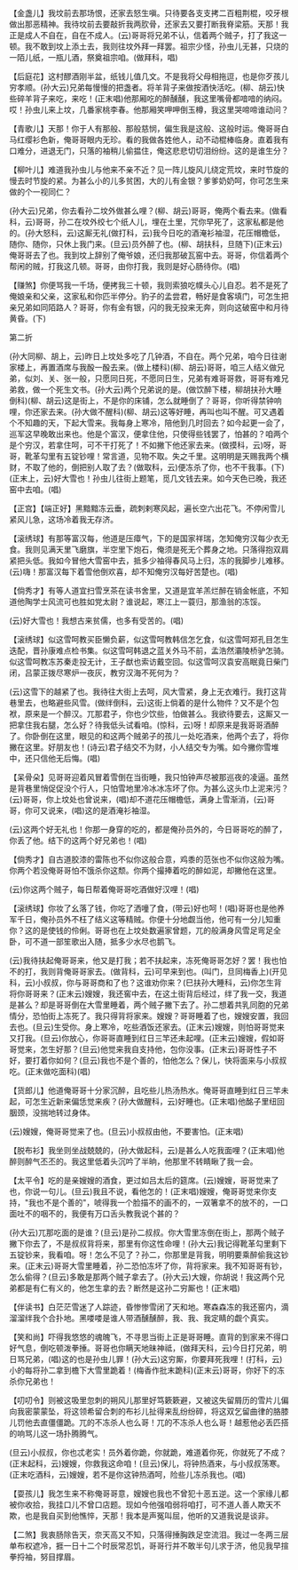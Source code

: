 <!-- { "loadSidebar": true } -->
【金盏儿】我坟前去那场恨，还家去怒生嗔。只待要各支支拷二百粗荆棍，咬牙根做出那恶精神。我待坟前去要敲折我两肷骨，还家去又要打断我脊梁筋。天那！我正是成人不自在，自在不成人。(云)哥哥将兄弟不认，信着两个贼子，打了我这一顿。我不敢到坟上添土去，我则往坟外拜一拜罢。祖宗少怪，孙虫儿无甚，只烧的一陌儿纸，一瓶儿酒，祭奠祖宗咱。(做拜科，唱)

【后庭花】这村醪酒刚半盆，纸钱儿值几文。不是我将父母相拖逗，也是你歹孩儿穷孝顺。(孙大云)兄弟每慢慢的把盏者。将羊背子来做按酒快活吃。(柳、胡云)快些碎羊背子来吃，来吃！(正末唱)他那厢吃的醉醺醺，我这里嘴骨都喑喑的纳闷。哎！孙虫儿来上坟，几番家桃李春。他那厢笑呷呷倒玉樽，我这里哭啼啼谁动问？

【青歌儿】天那！你于人有那般、那般慈悯，偏生我是这般、这般时运。俺哥哥白马红缨衫色新，俺哥哥眼内无珍。看的我做各姓他人，动不动棍棒临身。直着我有口难分，进退无门，只落的袖稍儿偷揾住，俺这悲悲切切泪纷纷。这的是谁生分？

【柳叶儿】难道我孙虫儿与他来不亲不近？见一阵儿旋风儿绕定荒坟，来时节旋的慢去时节旋的紧。为甚么小的儿多贫困，大的儿有金银？爹爹奶奶呵，你可怎生来做的个一视同仁？

(孙大云)兄弟，你去看孙二坟外做甚么哩？(柳、胡云)哥哥，俺两个看去来。(做看科，云)哥哥，孙二在坟外绞七个纸人儿，埋在土里，咒你早死了，这家私都是他的。(孙大怒科，云)这厮无礼(做打科，云)我今日吃的酒淹衫袖湿，花压帽檐低，随你、随你，只休上我门来。(旦云)员外醉了也。(柳、胡扶科，旦随下)(正末云)俺哥哥去了也。我到坟上辞别了俺爷娘，还归我那破瓦窑中去。哥哥，你信着两个帮闲的贼，打我这几顿。哥哥，由你打我，我则是好心肠待你。(唱)

【赚煞】你便骂我一千场，便拷我三十顿，我则索狼吃幞头心儿自忍。若不是死了俺娘亲和父亲，这家私和你匹半停分。豹子的孟尝君，畅好是食客填门，可怎生把亲兄弟如同陌路人？哥哥，你有金有银，闪的我无投来无奔，则向这破窑中和月待黄昏。(下)

第二折

(孙大同柳、胡上，云)昨日上坟处多吃了几钟酒，不自在。两个兄弟，咱今日往谢家楼上，再置酒席与我酘一酘去来。(做上楼科)(柳、胡云)哥哥，咱三人结义做兄弟，似刘、关、张一般，只愿同日死，不愿同日生，兄弟有难哥哥救，哥哥有难兄弟救，做一个死生文书。(孙大云)两个兄弟说的是。(做饮醉下楼，柳胡扶孙大睡倒科)(柳、胡云)这是街上，不是你的床铺，怎么就睡倒了？哥哥，你听得禁钟响哩，你还家去来。(孙大做不醒科)(柳、胡云)这等好睡，再叫也叫不醒。可又遇着个不知趣的天，下起大雪来。我每身上寒冷，陪他到几时回去？如今起更一会了，巡军这早晚敢出来也。他是个富汉，便拿住他，只使得些钱罢了，怕甚的？咱两个是个穷汉，若拿住呵，可不干打死了！不如撇下他还家去来。(做摸科，云)呀，哥哥，靴革勾里有五锭钞哩！常言道，见物不取。失之千里。这明明是天赐我两个横财，不取了他的，倒把别人取了去？(做取科，云)便冻杀了你，也不干我事。(下)(正末上，云)好大雪也！孙虫儿往街上题笔，觅几文钱去来。如今天色已晚，我还窑中去咱。(唱)

【正宫】【端正好】黑黯黯冻云垂，疏刺剌寒风起，遍长空六出花飞。不停闲雪儿紧风儿急，这场冷着我无存济。

【滚绣球】有那等富汉每，他道是压瘴气，下的是国家祥瑞，怎知俺穷汉每少衣无食。我则见满天里飞磨旗，半空里下炮石，俺须是死无个葬身之地。只落得抱双肩紧把头低。我如今冒他大雪窑中去，抵多少袖得春风马上归，冻的我脚步儿难移。(云)嗨！那富汉每下着雪他倒欢喜，却不知俺穷汉每好苦楚也。(唱)

【倘秀才】有等人道宜扫雪烹茶在读书舍里，又道是宜羊羔烂醉在销金帐底，不知道他陶学士风流可也胜如党太尉？谁说起，寒江上一蓑归，那渔翁的冻馁。

(云)好大雪也！我想古来贫儒，也多有受苦的。(唱)

【滚绣球】似这雪呵教买臣懒负薪，似这雪呵教韩信怎乞食，似这雪呵郑孔目怎生迭配，晋孙康难点检书集。似这雪呵韩退之蓝关外马不前，孟浩然灞陵桥驴怎骑。似这雪呵教冻苏秦走投无计，王子猷也索访戴空回。似这雪呵汉袁安高眠竟日柴门闭，吕蒙正拨尽寒炉一夜灰，教穷汉海不死何为？

(云)这雪下的越紧了也。我待往大街上去呵，风大雪紧，身上无衣难行。我打这背巷里去，也略避些风雪。(做绊倒科，云)这街上倘着的是什么物件？又不是个包袱，原来是一个醉汉。兀那君子，你也少饮些，怕做甚么。我欲待要去，这厮又一把拿住我右腿，怎么好？待我低头试看咱。(惊科，云)呀！却原来是我哥哥酒醉了。你卧倒在这里，眼见的和这两个贼弟子的孩儿一处吃酒来，他两个去了，将你撇在这里。好朋友也！(诗云)君子结交不为财，小人结交专为嘴。如今撇你雪堆中，还只信他无后悔。(唱)

【呆骨朵】见哥哥迎着风冒着雪倒在当街睡，我只怕钟声尽被那巡夜的凌逼。虽然是背巷里悄促促没个行人，只怕雪地里冷冰冰冻坏了你。为甚么这头巾上泥来污？(云)哥哥，你上坟处也曾说来，(唱)却不道花压帽檐低，满身上雪渐消，(云)哥哥，你可又说来，(唱)这的是酒淹衫袖湿。

(云)这两个好无礼也！你那一身穿的吃的，都是俺孙员外的，今日哥哥吃的醉了，你丢了他。结下的这两个好兄弟也！(唱)

【倘秀才】自古道胶漆的雷陈也不似你这般合意，鸡黍的范张也不似你这般为嘴。你两个若没俺哥哥怕不饿杀你这颓。你两个撮捧着吃的醉如泥，却撇他在这里。

(云)你这两个贼子，每日帮着俺哥哥吃酒做好汉哩！(唱)

【滚绣球】你妆了幺落了钱，你吃了洒噇了食，(带云)好也呵！(唱)哥哥也是他养军千日，俺孙员外不枉了结义这等精贼。你便十分地觑当他，他可有一分儿知重你？这的是使钱的伶俐。哥哥也在上坟处数遍家曾题，兀的般满身风雪足弯足全卧，可不道一部笙歌出入随，抵多少水尽也鹅飞。

(云)我待扶起俺哥哥来，他又是打我；若不扶起来，冻死俺哥哥怎好？罢！我也怕不的打，我则背俺哥哥家去。(做背科，云)可早来到也。(叫门，旦同梅香上)(开见科，云)小叔叔，你与哥哥商和了也？这谁劝你来？(巳扶孙大睡科，云)你怎生背将你哥哥来？(正末云)嫂嫂，我还窖中去，在这土街背后经过，绊了我一交，我道是甚么？却是哥哥倒在大雪里睡着，两个贼子撇下去了。孙二想着共乳同胞的兄弟情分，恐怕街上冻死了。我只得背将家来。嫂嫂？哥哥睡着了也，嫂嫂安置，我回去也。(旦云)生受你。身上寒冷，吃些酒饭还家去。(正末云)嫂嫂，则怕哥哥觉来又打我。(旦云)你放心，你哥哥直睡到红日三竿还未起哩。(正末云)嫂嫂，假如哥哥觉来，怎生好那？(旦云)他觉来我自支持他，包你没事。(正末云)哥哥性子不好，要打着你如何？(旦云)我也不是个善的，怕他怎么？保儿，快将面来与小叔叔吃。(正末做吃面科)(唱)

【货郎儿】他道俺哥哥十分家沉醉，且吃些儿热汤热水。俺哥哥直睡到红日三竿未起，可怎生近新来偏恁觉来疾？(孙大做醒科，云)好睡也。(正末唱)他酩子里纽回胭颈，没揣地转过身体。

(云)嫂嫂，俺哥哥觉来了也。(旦云)小叔叔由他，不要害怕。(正末唱)

【脱布衫】我坐则坐战兢兢的，(孙大做起科，云)是甚么人吃我面哩？(正末唱)他醉则醉气丕丕的。我这里低着头沉吟了半晌，他那里不转睛瞅了我一会。

【太平令】吃的是亲嫂嫂的酒食，更过如吕太后的筵席。(云)嫂嫂，哥哥觉来了也，你说一句儿。(旦云)我且不说，看他怎的！(正末唱)嫂嫂，俺哥哥觉来你支持，"我也不是个善的"，唬得我一个脸描不的画不的，一双箸拿不的放不的，一口面吐不的咽不的，我便有万口舌头教我说个甚的？

(孙大云)兀那吃面的是谁？(旦云)是孙二叔叔。你大雪里冻倒在街上，那两个贼子撇下你去了，不是叔叔背将来，那里有你这性命哩！(孙大云)我记得靴革勾里剩下五锭钞来，我看咱。呀！怎么不见了？孙二，你那里是背我，明明要乘醉偷我这钞来。(正末云)哥哥大雪里睡着，孙二恐怕冻坏了你，背将家来。我不知哥哥有钞，怎么偷得？(旦云)多敢是那两个贼子拿去了。(孙大云)大嫂，你胡说！我这两个兄弟都是有仁有义的，他怎生拿的去？断然是这孙二穷厮也！(正末唱)

【伴读书】白茫茫雪迷了人踪迹，昏惨惨雪闭了天和地。寒森森冻的我还窑内，滴溜溜绊我个合扑地。黑喽喽是谁人带酒醺醺醉，我、我、我定睛的觑个真实。

【笑和尚】吓得我悠悠的魂魄飞，不寻思当街上正是哥哥睡。直背的到家来不得口好气息，倒吃顿泼拳捶。哥哥也你瞒天地昧神祗，(做拜天科，云)今日打兄弟，明日骂兄弟，(唱)这的也是孙虫儿罪！(孙大云)这穷厮，你要拜死我哩！(打科，云)小的每将孙二拿到檐下大雪里跪着！(梅香作批末跪科)(正末云)哥哥，你好下的冻杀你兄弟也！

【叨叨令】则被这吸里忽刺的朔风儿那里好笃簌簌避，又被这失留屑历的雪片儿偏向我密蒙蒙坠，将这领希留合刺的布衫儿扯得来乱纷纷碎，将这双乞留曲律的胳膝儿罚他去直僵僵跪。兀的不冻杀人也么哥！兀的不冻杀人也么哥！越惹他必丢匹搭的响骂儿这一场扑腾腾气。

(旦云)小叔叔，你也忒老实！员外着你跪，你就跪，难道着你死，你就死了不成？(正末起科，云)嫂嫂，你救我这命咱！(旦云)保儿，将钟热酒来，与小叔叔荡寒。(正末吃酒科，云)嫂嫂，若不是你这钟热酒呵，险些儿冻杀我也。(唱)

【耍孩儿】我怎生来不称俺哥哥意，嫂嫂也我也不曾犯十恶五逆。这一个家缘儿都被你收拾，我挂口儿不曾口店题。现如今他强咱弱将咱打，可不道人善人欺天不欺，也是我自买到他憔悴，天那！我本是声冤叫屈，他听的又道我说是谈非。

【二煞】我衷肠除告天，奈天高又不知，只落得捶胸跌足空流泪。我过一冬两三层单布权遮冷，捱一日十二个时辰常忍饥，哥哥行并不敢半句儿求于济，他见我早揎拳捋袖，努目撑眉。

